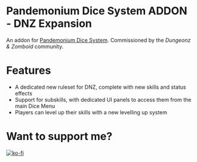 # Pandemonium Dice System ADDON - DNZ Expansion
An addon for [Pandemonium Dice System](https://github.com/ZioPao/PandemoniumDiceSystem).
Commissioned by the *Dungeonz & Zomboid* community.

# Features
- A dedicated new ruleset for DNZ, complete with new skills and status effects
- Support for subskills, with dedicated UI panels to access them from the main Dice Menu
- Players can level up their skills with a new levelling up system

# Want to support me?
[![ko-fi](https://storage.ko-fi.com/cdn/kofi3.png)](https://ko-fi.com/M4M7IERNW)
